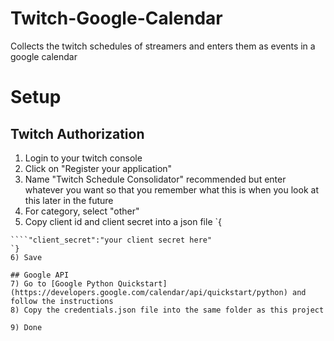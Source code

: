 # Twitch-Google-Calendar
Collects the twitch schedules of streamers and enters them as events in a google calendar

# Setup
## Twitch Authorization
1) Login to your twitch console
2) Click on "Register your application"
3) Name "Twitch Schedule Consolidator" recommended but enter whatever you want so that you remember what this is when you look at this later in the future
4) For category, select "other"
5) Copy client id and client secret into a json file
`{
````"client_id":"your client id here",
````"client_secret":"your client secret here"
`}
6) Save

## Google API
7) Go to [Google Python Quickstart](https://developers.google.com/calendar/api/quickstart/python) and follow the instructions
8) Copy the credentials.json file into the same folder as this project

9) Done
